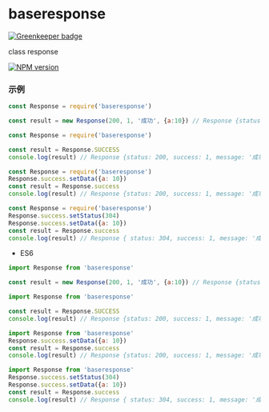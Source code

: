 # baseresponse

[![Greenkeeper badge](https://badges.greenkeeper.io/AlfieriChou/baseresponse.svg)](https://greenkeeper.io/)

class response

[![NPM version][npm-image]][npm-url]

### 示例

```javascript
const Response = require('baseresponse')

const result = new Response(200, 1, '成功', {a:10}) // Response {status: 200, success: 1, message: '成功', data: {a:10} }
```

```javascript
const Response = require('baseresponse')

const result = Response.SUCCESS
console.log(result) // Response {status: 200, success: 1, message: '成功', data: {} }
```

```javascript
const Response = require('baseresponse')
Response.success.setData({a: 10})
const result = Response.success
console.log(result) // Response {status: 200, success: 1, message: '成功', data: { a: 10 } }
```

```javascript
const Response = require('baseresponse')
Response.success.setStatus(304)
Response.success.setData({a: 10})
const result = Response.success
console.log(result) // Response { status: 304, success: 1, message: '成功', data: { a: 10 } }
```

* ES6
```javascript
import Response from 'baseresponse'

const result = new Response(200, 1, '成功', {a:10}) // Response {status: 200, success: 1, message: '成功', data: {a:10} }
```

```javascript
import Response from 'baseresponse'

const result = Response.SUCCESS
console.log(result) // Response {status: 200, success: 1, message: '成功', data: {} }
```

```javascript
import Response from 'baseresponse'
Response.success.setData({a: 10})
const result = Response.success
console.log(result) // Response {status: 200, success: 1, message: '成功', data: { a: 10 } }
```

```javascript
import Response from 'baseresponse'
Response.success.setStatus(304)
Response.success.setData({a: 10})
const result = Response.success
console.log(result) // Response { status: 304, success: 1, message: '成功', data: { a: 10 } }
```

[npm-image]: https://img.shields.io/npm/v/baseresponse.svg?style=flat-square
[npm-url]: https://www.npmjs.com/package/baseresponse